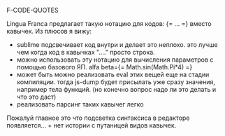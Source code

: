 F-CODE-QUOTES

Lingua Franca предлагает такую нотацию для кодов: {= ... =} вместо кавычек.
Из плюсов я вижу:
- sublime подсвечивает код внутри и делает это неплохо. это лучше чем когда код в кавычках "...." просто строка.
- можно использовать эту нотацию для вычисления параметров с помощью базового ЯП. alfa beta={= Math.sin(Math.Pi*4) =}
- может быть можно реализовать eval этих вещей еще на стадии компиляции. тогда js-dump будет присылать уже сразу значения, например тела функций.
(но конечно вопрос надо ли это делать и что это даст)
- реализовать парсинг таких кавычег легко

Пожалуй главное это что подсветка синтаксиса в редакторе появляется... + нет истории с путаницей видов кавычек.